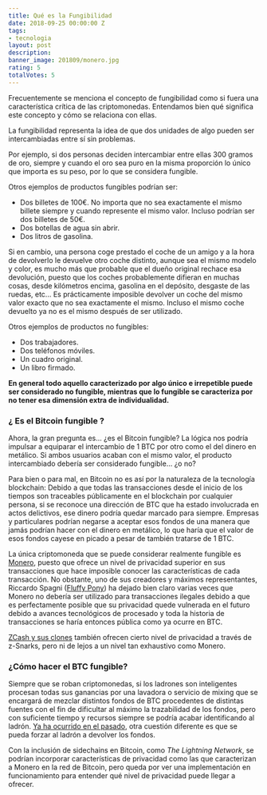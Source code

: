 ```yaml
---
title: Qué es la Fungibilidad
date: 2018-09-25 00:00:00 Z
tags:
- tecnologia
layout: post
description: 
banner_image: 201809/monero.jpg
rating: 5
totalVotes: 5
---
```


Frecuentemente se menciona el concepto de fungibilidad como si fuera una característica crítica de las criptomonedas. Entendamos bien qué significa este concepto y cómo se relaciona con ellas.

<!--more-->

La fungibilidad representa la idea de que dos unidades de algo pueden ser intercambiadas entre sí sin problemas.

Por ejemplo, si dos personas deciden intercambiar entre ellas 300 gramos de oro, siempre y cuando el oro sea puro en la misma proporción lo único que importa es su peso, por lo que se considera fungible.

Otros ejemplos de productos fungibles podrían ser:
- Dos billetes de 100€. No importa que no sea exactamente el mismo billete siempre y cuando represente el mismo valor. Incluso podrían ser dos billetes de 50€.
- Dos botellas de agua sin abrir.
- Dos litros de gasolina.

Si en cambio, una persona coge prestado el coche de un amigo y a la hora de devolverlo le devuelve otro coche distinto, aunque sea el mismo modelo y color, es mucho más que probable que el dueño original rechace esa devolución, puesto que los coches probablemente difieran en muchas cosas, desde kilómetros encima, gasolina en el depósito, desgaste de las ruedas, etc... Es prácticamente imposible devolver un coche del mismo valor exacto que no sea exactamente el mismo. Incluso el mismo coche devuelto ya no es el mismo después de ser utilizado.

Otros ejemplos de productos no fungibles:
- Dos trabajadores.
- Dos teléfonos móviles.
- Un cuadro original.
- Un libro firmado.

**En general todo aquello caracterizado por algo único e irrepetible puede ser considerado no fungible, mientras que lo fungible se caracteriza por no tener esa dimensión extra de individualidad.**

### ¿ Es el Bitcoin fungible ?

Ahora, la gran pregunta es... ¿es el Bitcoin fungible? La lógica nos podría impulsar a equiparar el intercambio de 1 BTC por otro como el del dinero en metálico. Si ambos usuarios acaban con el mismo valor, el producto intercambiado debería ser considerado fungible... ¿o no?

Para bien o para mal, en Bitcoin no es así por la naturaleza de la tecnología blockchain: Debido a que todas las transacciones desde el inicio de los tiempos son traceables públicamente en el blockchain por cualquier persona, si se reconoce una dirección de BTC que ha estado involucrada en actos delictivos, ese dinero podría quedar marcado para siempre. Empresas y particulares podrían negarse a aceptar esos fondos de una manera que jamás podrían hacer con el dinero en metálico, lo que haría que el valor de esos fondos cayese en picado a pesar de también tratarse de 1 BTC.

La única criptomoneda que se puede considerar realmente fungible es [Monero](/que-es-monero/), puesto que ofrece un nivel de privacidad superior en sus transacciones que hace imposible conocer las características de cada transacción. No obstante, uno de sus creadores y máximos representantes, Riccardo Spagni (<a rel="nofollow" href="https://twitter.com/fluffypony">Fluffy Pony</a>) ha dejado bien claro varias veces que Monero no debería ser utilizado para transacciones ilegales debido a que es perfectamente posible que su privacidad quede vulnerada en el futuro debido a avances tecnológicos de procesado y toda la historia de transacciones se haría entonces pública como ya ocurre en BTC.

[ZCash y sus clones](/que-es-zcash/) también ofrecen cierto nivel de privacidad a través de z-Snarks, pero ni de lejos a un nivel tan exhaustivo como Monero.

### ¿Cómo hacer el BTC fungible?

Siempre que se roban criptomonedas, si los ladrones son inteligentes procesan todas sus ganancias por una lavadora o servicio de mixing que se encargará de mezclar distintos fondos de BTC procedentes de distintas fuentes con el fin de dificultar al máximo la trazabilidad de los fondos, pero con suficiente tiempo y recursos siempre se podría acabar identificando al ladrón. <a rel="nofollow" href="https://www.reddit.com/r/SheepMarketplace/comments/1rvlft/i_just_chased_him_through_a_bitcoin_tumbler_and/">Ya ha ocurrido en el pasado</a>, otra cuestión diferente es que se pueda forzar al ladrón a devolver los fondos.

Con la inclusión de sidechains en Bitcoin, como *The Lightning Network*, se podrían incorporar características de privacidad como las que caracterizan a Monero en la red de Bitcoin, pero queda por ver una implementación en funcionamiento para entender qué nivel de privacidad puede llegar a ofrecer.


